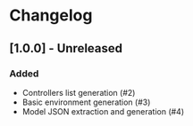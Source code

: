 # Changelog

## [1.0.0] - Unreleased

### Added

- Controllers list generation (#2)
- Basic environment generation (#3)
- Model JSON extraction and generation (#4)
